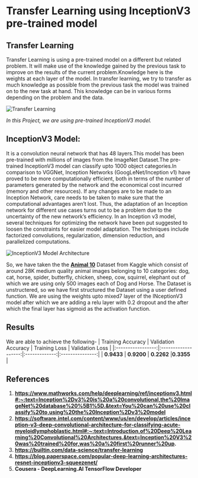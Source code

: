 # Transfer Learning using InceptionV3 pre-trained model

## Transfer Learning
Transfer Learning is using a pre-trained model on a different but related problem. It will make use of the knowledge gained by the previous task to improve on the results of the current problem.Knowledge here is the weights at each layer of the model.
In transfer learning, we try to transfer as much knowledge as possible from the previous task the model was trained on to the new task at hand. This knowledge can be in various forms depending on the problem and the data.

![Transfer Learning](https://builtin.com/sites/default/files/styles/ckeditor_optimize/public/inline-images/classifiers-transfer-learning.jpeg)

*In this Project, we are using pre-trained InceptionV3 model.*

## InceptionV3 Model:
It is a convolution neural network that has 48 layers.This model has been pre-trained with millions of images from the ImageNet Dataset.The pre-trained InceptionV3 model can classify upto 1000 object categories.In comparison to VGGNet, Inception Networks (GoogLeNet/Inception v1) have proved to be more computationally efficient, both in terms of the number of parameters generated by the network and the economical cost incurred (memory and other resources). If any changes are to be made to an Inception Network, care needs to be taken to make sure that the computational advantages aren’t lost. Thus, the adaptation of an Inception network for different use cases turns out to be a problem due to the uncertainty of the new network’s efficiency. In an Inception v3 model, several techniques for optimizing the network have been put suggested to loosen the constraints for easier model adaptation. The techniques include factorized convolutions, regularization, dimension reduction, and parallelized computations.

![InceptionV3 Model Architecture](https://camo.githubusercontent.com/d93725579fc7e7140a60faadaaf47ae93eda84b6/68747470733a2f2f7777772e50657465724d6f7373416d6c416c6c52657365617263682e636f6d2f6d656469612f696d616765732f7265706f7369746f726965732f434e4e2e6a7067)

So, we have taken the the **[Animal 10](https://www.kaggle.com/alessiocorrado99/animals10)** Dataset from Kaggle which consist of around 28K medium quality animal images belonging to 10 categories: dog, cat, horse, spider, butterfly, chicken, sheep, cow, squirrel, elephant out of which we are using only 500 images each of Dog and Horse.
The Dataset is unstructered, so we have first structured the Dataset using a user defined function. We are using the weights upto mixed7 layer of the INceptionV3 model after which we are adding a relu layer with 0.2 dropout and the after which the final layer has sigmoid as the activation function.
## Results
We are able to achieve the following-
| Training Accuracy | Validation Accuracy | Training Loss | Validation Loss |
|:-----------------:|:-------------------:|:-------------:|:---------------:|
| **0.9433**        | **0.9200**          | **0.2262**    |**0.3355**       |

## References
1. **https://www.mathworks.com/help/deeplearning/ref/inceptionv3.html#:~:text=Inception%2Dv3%20is%20a%20convolutional,the%20ImageNet%20database%20%5B1%5D.&text=You%20can%20use%20classify%20to,using%20the%20Inception%2Dv3%20model**
2. **https://software.intel.com/content/www/us/en/develop/articles/inception-v3-deep-convolutional-architecture-for-classifying-acute-myeloidlymphoblastic.html#:~:text=Introduction,of%20Deep%20Learning%20Convolutional%20Architectures.&text=Inception%20V3%20was%20trained%20for,was%20a%20first%20runner%20up.**
3. **https://builtin.com/data-science/transfer-learning**
4. **https://blog.paperspace.com/popular-deep-learning-architectures-resnet-inceptionv3-squeezenet/**
5. **Cousera - DeepLearning.AI TensorFlow Developer**
